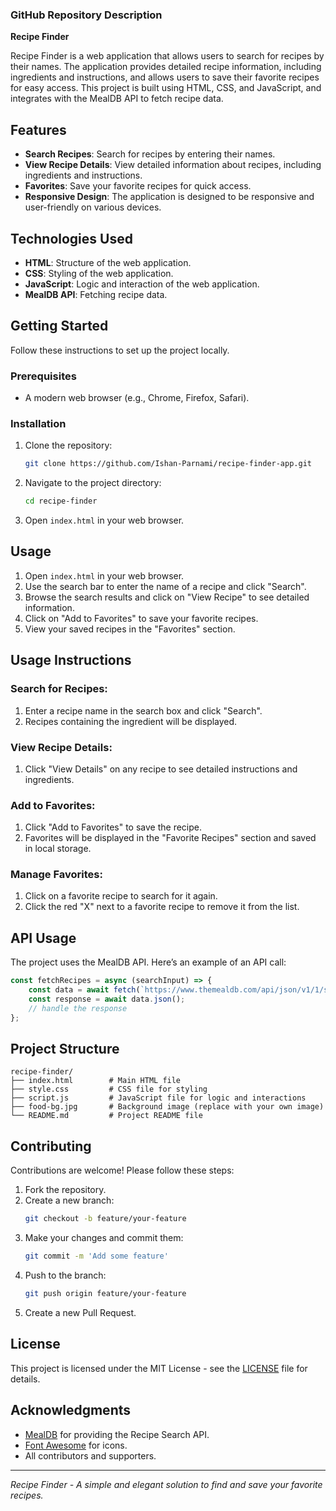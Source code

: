 ### GitHub Repository Description

**Recipe Finder**

Recipe Finder is a web application that allows users to search for recipes by their names. The application provides detailed recipe information, including ingredients and instructions, and allows users to save their favorite recipes for easy access. This project is built using HTML, CSS, and JavaScript, and integrates with the MealDB API to fetch recipe data.


## Features

- **Search Recipes**: Search for recipes by entering their names.
- **View Recipe Details**: View detailed information about recipes, including ingredients and instructions.
- **Favorites**: Save your favorite recipes for quick access.
- **Responsive Design**: The application is designed to be responsive and user-friendly on various devices.

## Technologies Used

- **HTML**: Structure of the web application.
- **CSS**: Styling of the web application.
- **JavaScript**: Logic and interaction of the web application.
- **MealDB API**: Fetching recipe data.

## Getting Started

Follow these instructions to set up the project locally.

### Prerequisites

- A modern web browser (e.g., Chrome, Firefox, Safari).

### Installation

1. Clone the repository:
   ```bash
   git clone https://github.com/Ishan-Parnami/recipe-finder-app.git
   ```
2. Navigate to the project directory:
   ```bash
   cd recipe-finder
   ```
3. Open `index.html` in your web browser.

## Usage

1. Open `index.html` in your web browser.
2. Use the search bar to enter the name of a recipe and click "Search".
3. Browse the search results and click on "View Recipe" to see detailed information.
4. Click on "Add to Favorites" to save your favorite recipes.
5. View your saved recipes in the "Favorites" section.

## Usage Instructions

### Search for Recipes:

1. Enter a recipe name in the search box and click "Search".
2. Recipes containing the ingredient will be displayed.

### View Recipe Details:

1. Click "View Details" on any recipe to see detailed instructions and ingredients.

### Add to Favorites:

1. Click "Add to Favorites" to save the recipe.
2. Favorites will be displayed in the "Favorite Recipes" section and saved in local storage.

### Manage Favorites:

1. Click on a favorite recipe to search for it again.
2. Click the red "X" next to a favorite recipe to remove it from the list.

## API Usage

The project uses the MealDB API. Here’s an example of an API call:

```javascript
const fetchRecipes = async (searchInput) => {
    const data = await fetch(`https://www.themealdb.com/api/json/v1/1/search.php?s=${searchInput}`);
    const response = await data.json();
    // handle the response
};
```

## Project Structure

```
recipe-finder/
├── index.html        # Main HTML file
├── style.css         # CSS file for styling
├── script.js         # JavaScript file for logic and interactions
├── food-bg.jpg       # Background image (replace with your own image)
└── README.md         # Project README file
```

## Contributing

Contributions are welcome! Please follow these steps:

1. Fork the repository.
2. Create a new branch:
   ```bash
   git checkout -b feature/your-feature
   ```
3. Make your changes and commit them:
   ```bash
   git commit -m 'Add some feature'
   ```
4. Push to the branch:
   ```bash
   git push origin feature/your-feature
   ```
5. Create a new Pull Request.

## License

This project is licensed under the MIT License - see the [LICENSE](LICENSE) file for details.

## Acknowledgments

- [MealDB](https://www.themealdb.com/) for providing the Recipe Search API.
- [Font Awesome](https://fontawesome.com/) for icons.
- All contributors and supporters.

---

*Recipe Finder - A simple and elegant solution to find and save your favorite recipes.*
```
